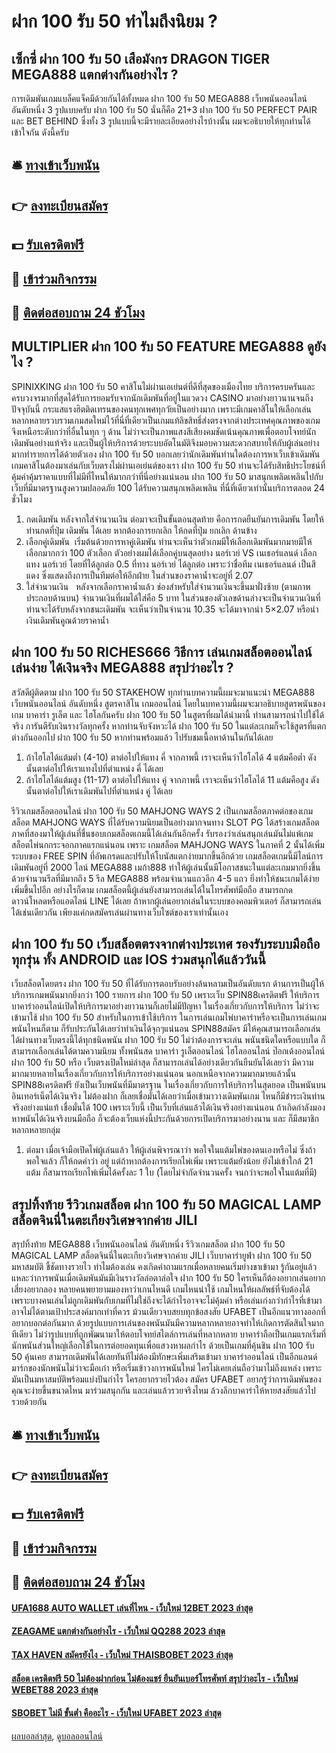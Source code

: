 # ฝาก 100 รับ 50 ทำไมถึงนิยม ?
## เซ็กซี่ ฝาก 100 รับ 50 เสือมังกร DRAGON TIGER MEGA888 แตกต่างกันอย่างไร ?
การเดิมพันเกมแบล็คแจ็คมีด้วยกันได้ทั้งหมด ฝาก 100 รับ 50 MEGA888 เว็บพนันออนไลน์ อันดับหนึ่ง 3 รูปแบบครับ ฝาก 100 รับ 50 นั่นก็คือ 21+3 ฝาก 100 รับ 50 PERFECT PAIR และ BET BEHIND ซึ่งทั้ง 3 รูปแบบนี้จะมีรายละเอียดอย่างไรบ้างนั้น ผมจะอธิบายให้ทุกท่านได้เข้าใจกัน ดังนี้ครับ

## 🛎 [ทางเข้าเว็บพนัน](https://bit.ly/3SdLNi2)
## 👉 [ลงทะเบียนสมัคร](https://bit.ly/3SdLNi2)
## 💵 [รับเครดิตฟรี](https://bit.ly/3dyRKHj)
## 👑 [เข้าร่วมกิจกรรม](https://bit.ly/3dyRKHj)
## 📱 [ติดต่อสอบถาม 24 ชัวโมง](https://bit.ly/3dyRKHj)

## MULTIPLIER ฝาก 100 รับ 50 FEATURE MEGA888 ดูยังไง ?
SPINIXKING ฝาก 100 รับ 50 คาสิโนไม่ผ่านเอเย่นต์ที่ดีที่สุดของเมืองไทย บริการครบครันและครบวงจรมากที่สุดได้รับการยอมรับจากนักเดิมพันที่อยู่ในแวดวง CASINO มาอย่างยาวนานจนถึงปัจจุบันนี้ กระแสแรงฮิตติดเทรนของคนทุกเพศทุกวัยเป็นอย่างมาก เพราะมีเกมคาสิโนให้เลือกเล่นหลากหลายรวบรวมเกมสดใหม่ไว้ที่นี่ที่เดียวเป็นเกมแท้ลิขสิทธิ์ส่งตรงจากต่างประเทศคุณภาพของเกมจึงเหนือระดับกว่าที่อื่นในทุก ๆ ด้าน ไม่ว่าจะเป็นภาพแสงสีเสียงคมชัดเน้นคุณภาพเพื่อตอบโจทย์นักเดิมพันอย่างแท้จริง และเป็นผู้ให้บริการด้วยระบบอัตโนมัติจึงมอบความสะดวกสบายให้กับผู้เล่นอย่างมากทำรายการได้ด้วยตัวเอง ฝาก 100 รับ 50 บอกเลยว่านักเดิมพันท่านใดต้องการหาเว็บเข้าเดิมพันเกมคาสิโนต้องมาเล่นกับเว็บตรงไม่ผ่านเอเย่นต์ของเรา ฝาก 100 รับ 50 ท่านจะได้รับสิทธิประโยชน์ที่คุ้มค่าคุ้มราคาแบบที่ไม่มีที่ไหนให้มากกว่าที่นี่อย่างแน่นอน ฝาก 100 รับ 50 มาสนุกเพลิดเพลินไปกับเว็บที่มีมาตรฐานสูงความปลอดภัย 100 ได้รับความสนุกเพลิดเพลิน ที่นี่ที่เดียวเท่านั้นบริการตลอด 24 ชั่วโมง
1. กดเดิมพัน หลังจากใส่จำนวนเงิน ต่อมาจะเป็นขั้นตอนสุดท้าย คือการกดยืนยันการเดิมพัน โดยให้ท่านกดที่ปุ่ม เดิมพัน ได้เลย หากต้องการยกเลิก ให้กดที่ปุ่ม ยกเลิก ด้านข้าง
2. เลือกคู่เดิมพัน  เริ่มต้นด้วยการหาคู่เดิมพัน ท่านจะเห็นว่าตัวเกมมีให้เลือกเดิมพันมากมายมีให้เลือกมากกว่า 100 ตัวเลือก ตัวอย่างผมได้เลือกคู่บนสุดอย่าง นอร์เวย์ VS เนเธอร์แลนด์ เลือกแทง นอร์เวย์ โดยที่ได้ลูกต่อ 0.5 ที่ทาง นอร์เวย์ ได้ลูกต่อ เพราะว่าชื่อทีม เนเธอร์แลนด์ เป็นสีแดง ซึ่งแสดงถึงการเป็นทีมต่อให้อีกฝ่าย ในส่วนของราคาน้ำจะอยู่ที่ 2.07
3. ใส่จำนวนเงิน   หลังจากเลือกราคาน้ำแล้ว ช่องสำหรับใส่จำนวนเงินจะขึ้นมาฝั่งซ้าย (ตามภาพประกอบด้านบน) จำนวนเงินที่ผมได้ใส่คือ 5 บาท ในส่วนของตัวเลขด้านล่างจะเป็นจำนวนเงินที่ท่านจะได้รับหลังจากชนะเดิมพัน จะเห็นว่าเป็นจำนวน 10.35 จะได้มาจากนำ 5×2.07 หรือนำเงินเดิมพันคูณด้วยราคาน้ำ

## ฝาก 100 รับ 50 RICHES666 วิธีการ เล่นเกมสล็อตออนไลน์ เล่นง่าย ได้เงินจริง MEGA888 สรุปว่าอะไร ?
สวัสดีผู้ติดตาม ฝาก 100 รับ 50 STAKEHOW ทุกท่านบทความนี้ผมจะมาแนะนำ MEGA888 เว็บพนันออนไลน์ อันดับหนึ่ง สูตรคาสิโน เกมออนไลน์ โดยในบทความนี้ผมจะมาอธิบายสูตรพนันของเกม บาคาร่า รูเล็ต และ ไฮโลกันครับ ฝาก 100 รับ 50 ในสูตรที่ผมได้นำมานี้ ท่านสามารถนำไปใช้ได้จริง การันตีรับเงินรางวัลทุกครั้ง หากท่านจับจังหวะได้ ฝาก 100 รับ 50 ในแต่ละเกมก็จะใช้สูตรที่แตกต่างกันออกไป ฝาก 100 รับ 50 หากท่านพร้อมแล้ว ไปรับชมเนื้อหาด้านในกันได้เลย
1. ถ้าไฮโลได้แต้มต่ำ (4-10) ตาต่อไปให้แทง คี่ จากภาพนี้ เราจะเห็นว่าไฮโลได้ 4 แต้มคือต่ำ ดังนั้นตาต่อไปให้เราแทงไปที่ตำแหน่ง คี่ ได้เลย
2. ถ้าไฮโลได้แต้มสูง (11-17) ตาต่อไปให้แทง คู่ จากภาพนี้ เราจะเห็นว่าไฮโลได้ 11 แต้มคือสูง ดังนั้นตาต่อไปให้เราเดิมพันไปที่ตำแหน่ง คู่ ได้เลย

รีวิวเกมสล็อตออนไลน์ ฝาก 100 รับ 50 MAHJONG WAYS 2 เป็นเกมสล็อตภาคต่อของเกมสล็อต MAHJONG WAYS ที่ได้รับความนิยมเป็นอย่างมากจนทาง SLOT PG ได้สร้างเกมสล็อตภาคที่สองมาให้ผู้เล่นที่ชื่นชอบเกมสล็อตเกมนี้ได้เล่นกันอีกครั้ง รับรองว่าเล่นสนุกเล่นมันไม่แพ้เกมสล็อตไพ่นกกระจอกภาคแรกแน่นอน เพราะ เกมสล็อต MAHJONG WAYS ในภาคที่ 2 นั้นได้เพิ่มระบบของ FREE SPIN ที่อัพเกรดและปรับให้โบนัสแตกง่ายมากขึ้นอีกด้วย
เกมสล็อตเกมนี้มีไลน์การเดิมพันอยู่ที่ 2000 ไลน์ MEGA888 เมก้า888 ทำให้ผู้เล่นนั้นมีโอกาสชนะในแต่ละเกมมากยิ่งขึ้น ด้วยจำนวนรีลที่มีมากถึง 5 รีล MEGA888 พร้อมจำนวนแถวอีก 4-5 แถว ยิ่งทำให้ชนะเกมได้ง่ายเพิ่มขึ้นไปอีก อย่างไรก็ตาม เกมสล็อตนี้ผู้เล่นยังสามารถเล่นได้ในโทรศัพท์มือถือ สามารถกดดาวน์โหลดหรือแอดไลน์ LINE ได้เลย ถ้าหากผู้เล่นอยากเล่นในระบบของคอมพิวเตอร์ ก็สามารถเล่นได้เช่นเดียวกัน เพียงแค่กดสมัครเล่นผ่านทางเว็บไซต์ของเราเท่านั้นเอง

## ฝาก 100 รับ 50 เว็บสล็อตตรงจากต่างประเทศ รองรับระบบมือถือทุกรุ่น ทั้ง ANDROID และ IOS ร่วมสนุกได้แล้ววันนี้
เว็บสล็อตโดยตรง ฝาก 100 รับ 50 ที่ได้รับการตอบรับอย่างล้นหลามเป็นอันดับแรก ด้านการเป็นผู้ให้บริการเกมพนันมากยิ่งกว่า 100 รายการ ฝาก 100 รับ 50 เพราะเว็บ SPIN88เครดิตฟรี ให้บริการบาคาร่าออนไลน์เปิดให้บริการมาอย่างยาวนานก็เลยไม่มีปัญหา ในเรื่องเกี่ยวกับการให้บริการ ไม่ว่าจะเข้ามาใช้ ฝาก 100 รับ 50 สำหรับในการเข้าใช้บริการ ในการเล่นเกมไพ่บาคาร่าหรือจะเป็นการเล่นเกมพนันไหนก็ตาม ก็รับประกันได้เลยว่าทำเงินได้จุกๆแน่นอน SPIN88สมัคร มีให้คุณสามารถเลือกเล่น ได้ผ่านทางเว็บตรงนี้ได้ทุกชนิดพนัน ฝาก 100 รับ 50 ไม่ว่าต้องการจะเล่น พนันชนิดใดหรือแบบใด ก็สามารถเลือกเล่นได้ตามความนิยม ทั้งพนันสด บาคาร่า รูเล็ตออนไลน์ ไฮโลออนไลน์ ป๊อกเด้งออนไลน์ ฝาก 100 รับ 50 หรือ เว็บตรงเปิดใหม่ล่าสุด ก็สามารถเล่นได้อย่างเดียวกันยืนยันได้เลยว่า มีความมากมายหลายในเรื่องเกี่ยวกับการให้บริการอย่างแน่นอน นอกเหนือจากความมากมายแล้วนั้น SPIN88เครดิตฟรี ยังเป็นเว็บพนันที่มีมาตรฐาน ในเรื่องเกี่ยวกับการให้บริการในสุดยอด เป็นพนันบนอินเทอร์เน็ตได้เงินจริง ไม่ต้องฝาก ก็เลยเชื่อมั่นได้เลยว่าเมื่อเข้ามาวางเดิมพันเกม ไหนก็มีชำระเงินท่านจริงอย่างแน่แท้ เชื่อมั่นได้ 100 เพราะเว็บนี้ เป็นเว็บที่เล่นแล้วได้เงินจริงอย่างแน่นอน ถ้าเกิดกำลังมองหาพนันได้เงินจริงบนมือถือ ก็จะต้องเว็บแห่งนี้ประกันด้วยการเปิดบริการมาอย่างนาน และ ก็มีสมาชิกหลากหลายกลุ่ม
1. ต่อมา เมื่อเจ้ามือเปิดไพ่ผู้เล่นแล้ว ให้ผู้เล่นพิจารณาว่า พอใจในแต้มไพ่ของตนเองหรือไม่ ซึ่งถ้าพอใจแล้ว ก็ให้กดคำว่า อยู่ แต่ถ้าหากต้องการเรียกไพ่เพิ่ม เพราะแต้มยังน้อย ยังไม่เข้าใกล้ 21 แต้ม ก็สามารถเรียกไพ่เพิ่มได้ครั้งละ 1 ใบ (โดยไม่จำกัดจำนวนครั้ง จนกว่าจะพอใจในแต้มที่มี)

## สรุปทิ้งท้าย รีวิวเกมสล็อต ฝาก 100 รับ 50 MAGICAL LAMP สล็อตจินนี่ในตะเกียงวิเศษจากค่าย JILI
สรุปทิ้งท้าย MEGA888 เว็บพนันออนไลน์ อันดับหนึ่ง รีวิวเกมสล็อต ฝาก 100 รับ 50 MAGICAL LAMP สล็อตจินนี่ในตะเกียงวิเศษจากค่าย JILI เว็บบาคาร่ายูฟ่า ฝาก 100 รับ 50 มหาสมบัติ ชี้ชัดทางรวยไว ทำไมต้องเล่น คงเกิดคำถามแรกเมื่อหลายคนเริ่มย่างขาเข้ามา รู้กันอยู่แล้วแหละว่าการพนันเมื่อเดิมพันมันมีเงินรางวัลล่อตาล่อใจ ฝาก 100 รับ 50 ใครเห็นก็ต้องอยากเล่นอยากเสี่ยงอยากลอง หลายคนพยายามมองหาว่าเกนไหนดี เกมไหนน่าใช้ เกมไหนให้ผลลัพธ์ที่จับต้องได้ เพราะบางคนเล่นไม่ถูกเดิมพันกับเกมที่ไม่ใช่ถึงจะได้กำไรอาจจะไม่คุ้มค่า หรือเล่นเก่งกว่ากำไรที่เข้ามาอาจไม่ได้ตามเป้าประสงค์มากเท่าที่ควร ม้วนเดียวจบสยบทุกข้อสงสัย UFABET เป็นอีกแนวทางออกที่อยากบอกต่อกันมาก ด้วยรูปแบบการเล่นของพนันมันมีความหลากหลายอาจทำให้เกิดการตัดสินใจมากทีเดียว ไม่ว่ารูปแบบที่ถูกพัฒนามาให้ตอบโจทย์สไตล์การเล่นที่หลากหลาย บาคาร่าถือเป็นเกมแรกเริ่มที่นักพนันส่วนใหญ่เลือกใช้ในการต่อยอดทุนเพื่อแสวงหาผลกำไร ด้วยเป็นเกมที่คุ้นชิน ฝาก 100 รับ 50 คุ้นเคย สามารถเดิมพันได้เลยทันทีไม่ต้องมีทักษะเพิ่มเสริมเข้ามา บาคาร่าออนไลน์ เป็นอีกแลนด์มาร์กของนักพนันไม่ว่าจะมือเก๋า หรือเริ่มเข้าวงการพนันใหม่ ใครไม่เคยเล่นถือว่ามาไม่ถึงแหล่ง เพราะมันเป็นมหาสมบัติพร้อมแบ่งปันกำไร ใครอยากรวยไวต้อง สมัคร UFABET อยากรู้ว่าการเดิมพันของคุณจะง่ายขึ้นขนาดไหน มาร่วมสนุกกัน และเล่นแล้วรวยจริงไหม ล้วงลึกบาคาร่าให้หายสงสัยแล้วไปรวยด้วยกัน

## 🛎 [ทางเข้าเว็บพนัน](https://bit.ly/3SdLNi2)
## 👉 [ลงทะเบียนสมัคร](https://bit.ly/3SdLNi2)
## 💵 [รับเครดิตฟรี](https://bit.ly/3dyRKHj)
## 👑 [เข้าร่วมกิจกรรม](https://bit.ly/3dyRKHj)
## 📱 [ติดต่อสอบถาม 24 ชัวโมง](https://bit.ly/3dyRKHj)

#### [UFA1688 AUTO WALLET เล่นที่ไหน - เว็บใหม่ 12BET 2023 ล่าสุด](https://atom.io/themes/ufa1688%20auto%20wallet%20เล่นที่ไหน%20-%20เว็บใหม่%2012bet%202023%20ล่าสุด)
#### [ZEAGAME แตกต่างกันอย่างไร - เว็บใหม่ QQ288 2023 ล่าสุด](https://atom.io/themes/zeagame%20แตกต่างกันอย่างไร%20-%20เว็บใหม่%20qq288%202023%20ล่าสุด)
#### [TAX HAVEN สมัครยังไง - เว็บใหม่ THAISBOBET 2023 ล่าสุด](https://atom.io/themes/tax%20haven%20สมัครยังไง%20-%20เว็บใหม่%20thaisbobet%202023%20ล่าสุด)
#### [สล็อต เครดิตฟรี 50 ไม่ต้องฝากก่อน ไม่ต้องแชร์ ยืนยันเบอร์โทรศัพท์ สรุปว่าอะไร - เว็บใหม่ WEBET88 2023 ล่าสุด](https://atom.io/themes/สล็อต%20เครดิตฟรี%2050%20ไม่ต้องฝากก่อน%20ไม่ต้องแชร์%20ยืนยันเบอร์โทรศัพท์%20สรุปว่าอะไร%20-%20เว็บใหม่%20webet88%202023%20ล่าสุด)
#### [SBOBET ไม่มี ขั้นต่ำ คืออะไร - เว็บใหม่ UFABET 2023 ล่าสุด](https://atom.io/themes/sbobet%20ไม่มี%20ขั้นต่ำ%20คืออะไร%20-%20เว็บใหม่%20ufabet%202023%20ล่าสุด)

[ผลบอลล่าสุด](https://siamsport.tv "ผลบอลล่าสุด"), [ดูบอลออนไลน์](https://siamsport.tv/ดูบอลสด "ดูบอลออนไลน์")